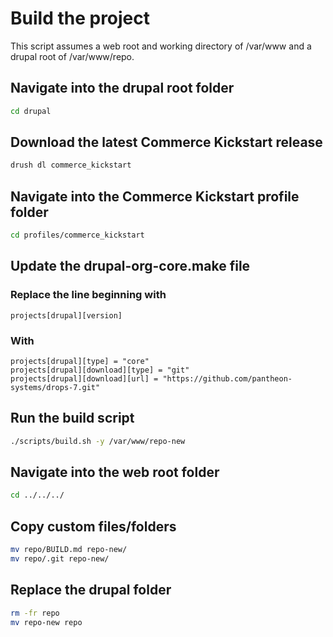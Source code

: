# Build the project

This script assumes a web root and working directory of /var/www and a drupal
root of /var/www/repo.

## Navigate into the drupal root folder

```bash
cd drupal
```

## Download the latest Commerce Kickstart release

```bash
drush dl commerce_kickstart
```

## Navigate into the Commerce Kickstart profile folder

```bash
cd profiles/commerce_kickstart
```

## Update the drupal-org-core.make file

### Replace the line beginning with

```
projects[drupal][version]
```

### With

```
projects[drupal][type] = "core"
projects[drupal][download][type] = "git"
projects[drupal][download][url] = "https://github.com/pantheon-systems/drops-7.git"
```

## Run the build script

```bash
./scripts/build.sh -y /var/www/repo-new
```

## Navigate into the web root folder

```bash
cd ../../../
```

## Copy custom files/folders

```bash
mv repo/BUILD.md repo-new/
mv repo/.git repo-new/
```

## Replace the drupal folder

```bash
rm -fr repo
mv repo-new repo
```
